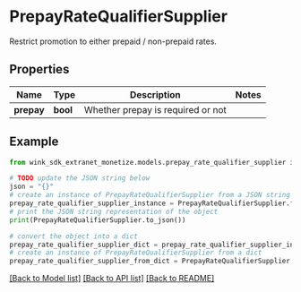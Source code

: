 # PrepayRateQualifierSupplier

Restrict promotion to either prepaid / non-prepaid rates.

## Properties

Name | Type | Description | Notes
------------ | ------------- | ------------- | -------------
**prepay** | **bool** | Whether prepay is required or not | 

## Example

```python
from wink_sdk_extranet_monetize.models.prepay_rate_qualifier_supplier import PrepayRateQualifierSupplier

# TODO update the JSON string below
json = "{}"
# create an instance of PrepayRateQualifierSupplier from a JSON string
prepay_rate_qualifier_supplier_instance = PrepayRateQualifierSupplier.from_json(json)
# print the JSON string representation of the object
print(PrepayRateQualifierSupplier.to_json())

# convert the object into a dict
prepay_rate_qualifier_supplier_dict = prepay_rate_qualifier_supplier_instance.to_dict()
# create an instance of PrepayRateQualifierSupplier from a dict
prepay_rate_qualifier_supplier_from_dict = PrepayRateQualifierSupplier.from_dict(prepay_rate_qualifier_supplier_dict)
```
[[Back to Model list]](../README.md#documentation-for-models) [[Back to API list]](../README.md#documentation-for-api-endpoints) [[Back to README]](../README.md)


